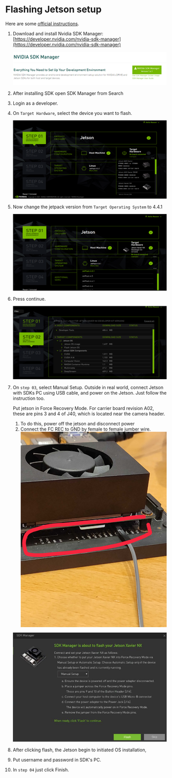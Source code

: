 # Flashing Jetson setup

Here are some [official instructions](https://docs.nvidia.com/sdk-manager/install-with-sdkm-jetson/index.html).

1. Download and install Nvidia SDK Manager: [https://developer.nvidia.com/nvidia-sdk-manager](https://developer.nvidia.com/nvidia-sdk-manager)

    ![image 1](images/1.png)

2. After installing SDK open SDK Manager from Search

3. Login as a developer.

4. On `Target Hardware`, select the device you want to flash.

    ![image 2](images/2.png)

5. Now change the jetpack version from `Target Operating System` to 4.4.1

    ![image 3](images/3.png)

6. Press continue.

    ![image 4](images/4.png)

7. On `step 03`, select Manual Setup. Outside in real world, connect Jetson with SDKs PC using USB cable, and power on the Jetson. Just follow the instruction too.

   Put jetson in Force Recovery Mode.
   For carrier board revision A02, these are pins 3 and 4 of J40, which is located near the camera header.

   1. To do this, power off the jetson and disconnect power
   2. Connect the FC REC to GND by female to female jumber wire. 
        ![](images/jetson_force_recovery_mode.jpg)

    ![image 5](images/5.png)

8.  After clicking flash, the Jetson begin to initiated OS installation,

9.  Put username and password in SDK's PC.

10. In `step 04` just click Finish.
